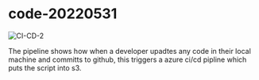 # code-20220531

![CI-CD-2](https://user-images.githubusercontent.com/17614336/172006046-32616f3a-e17c-4b9d-8cfa-d9abebc66da1.jpg)

The pipeline shows how when a developer upadtes any code in their local machine and committs to github, this triggers a azure ci/cd pipline which puts the script into s3.
